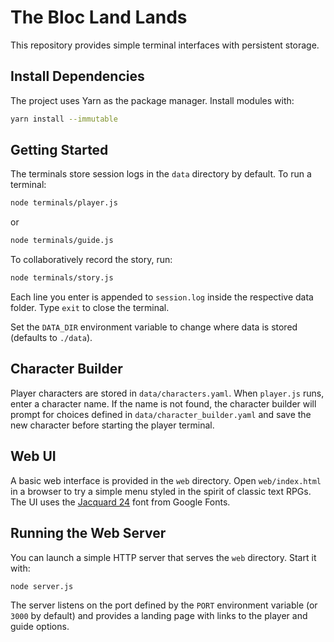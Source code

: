 # The Bloc Land Lands

This repository provides simple terminal interfaces with persistent storage.

## Install Dependencies

The project uses Yarn as the package manager. Install modules with:

```bash
yarn install --immutable
```

## Getting Started

The terminals store session logs in the `data` directory by default. To run a terminal:

```bash
node terminals/player.js
```

or

```bash
node terminals/guide.js
```

To collaboratively record the story, run:

```bash
node terminals/story.js
```

Each line you enter is appended to `session.log` inside the respective data folder. Type `exit` to close the terminal.

Set the `DATA_DIR` environment variable to change where data is stored (defaults to `./data`).

## Character Builder

Player characters are stored in `data/characters.yaml`. When `player.js` runs,
enter a character name. If the name is not found, the character builder will
prompt for choices defined in `data/character_builder.yaml` and save the new
character before starting the player terminal.

## Web UI

A basic web interface is provided in the `web` directory. Open `web/index.html`
in a browser to try a simple menu styled in the spirit of classic text RPGs.
The UI uses the [Jacquard 24](https://fonts.google.com/specimen/Jacquard+24)
font from Google Fonts.

## Running the Web Server

You can launch a simple HTTP server that serves the `web` directory. Start it
with:

```bash
node server.js
```

The server listens on the port defined by the `PORT` environment variable (or
`3000` by default) and provides a landing page with links to the player and
guide options.
